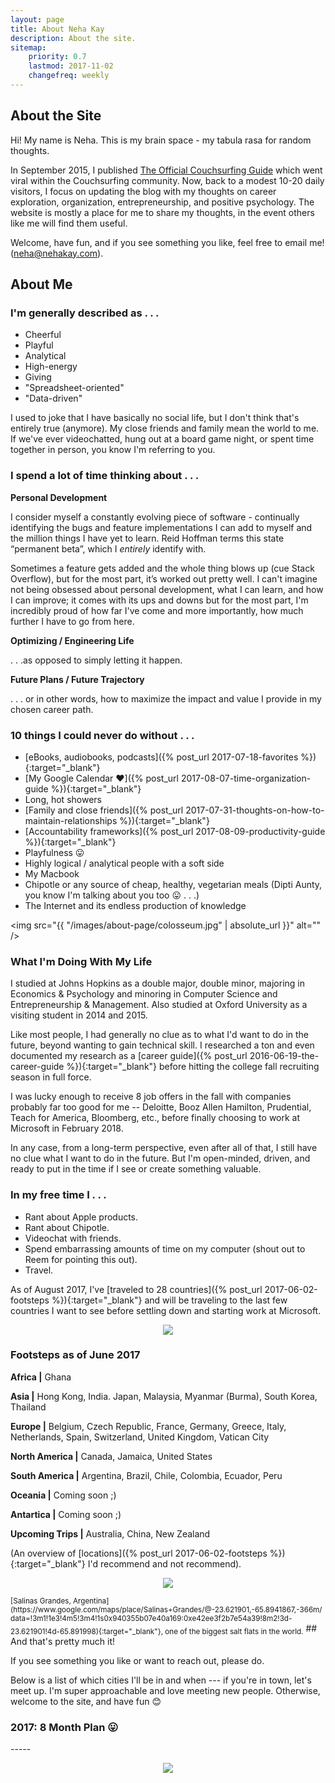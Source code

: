 ```yaml
---
layout: page
title: About Neha Kay
description: About the site.
sitemap:
    priority: 0.7
    lastmod: 2017-11-02
    changefreq: weekly
---
```


## About the Site

Hi! My name is Neha. This is my brain space - my tabula rasa for random thoughts.

In September 2015, I published [The Official Couchsurfing Guide](https://www.nehakay.com/couchsurfing-guide) which went viral within the Couchsurfing community. Now, back to a modest 10-20 daily visitors, I focus on updating the blog with my thoughts on career exploration, organization, entrepreneurship, and positive psychology. The website is mostly a place for me to share my thoughts, in the event others like me will find them useful.

Welcome, have fun, and if you see something you like, feel free to email me! (<neha@nehakay.com>).

## About Me

### I'm generally described as . . . 
* Cheerful
* Playful
* Analytical
* High-energy
* Giving
* "Spreadsheet-oriented" 
* "Data-driven" 

I used to joke that I have basically no social life, but I don't think that's entirely true (anymore). My close friends and family mean the world to me. If we've ever videochatted, hung out at a board game night, or spent time together in person, you know I'm referring to you. 

### I spend a lot of time thinking about . . .

__Personal Development__

I consider myself a constantly evolving piece of software - continually identifying the bugs and feature implementations I can add to myself and the million things I have yet to learn. Reid Hoffman terms this state “permanent beta”, which I *entirely* identify with.

Sometimes a feature gets added and the whole thing blows up (cue Stack Overflow), but for the most part, it’s worked out pretty well. I can't imagine not being obsessed about personal development, what I can learn, and how I can improve; it comes with its ups and downs but for the most part, I'm incredibly proud of how far I've come and more importantly, how much further I have to go from here.

__Optimizing / Engineering Life__

. . .as opposed to simply letting it happen.

__Future Plans / Future Trajectory__

. . . or in other words, how to maximize the impact and value I provide in my chosen career path.

### 10 things I could never do without . . . 

- [eBooks, audiobooks, podcasts]({% post_url 2017-07-18-favorites %}){:target="_blank"}
- [My Google Calendar ❤️]({% post_url 2017-08-07-time-organization-guide %}){:target="_blank"}
- Long, hot showers
- [Family and close friends]({% post_url 2017-07-31-thoughts-on-how-to-maintain-relationships %}){:target="_blank"}
- [Accountability frameworks]({% post_url 2017-08-09-productivity-guide %}){:target="_blank"}
- Playfulness 😛
- Highly logical / analytical people with a soft side
- My Macbook
- Chipotle or any source of cheap, healthy, vegetarian meals (Dipti Aunty, you know I'm talking about you too 😛 . . .)
- The Internet and its endless production of knowledge

<span class="image fit"><img src="{{ "/images/about-page/colosseum.jpg" | absolute_url }}" alt="" /></span>

### What I'm Doing With My Life

I studied at Johns Hopkins as a double major, double minor, majoring in Economics & Psychology and minoring in Computer Science and Entrepreneurship & Management. Also studied at Oxford University as a visiting student in 2014 and 2015.

Like most people, I had generally no clue as to what I'd want to do in the future, beyond wanting to gain technical skill. I researched a ton and even documented my research as a [career guide]({% post_url 2016-06-19-the-career-guide %}){:target="_blank"} before hitting the college fall recruiting season in full force. 

I was lucky enough to receive 8 job offers in the fall with companies probably far too good for me -- Deloitte, Booz Allen Hamilton, Prudential, Teach for America, Bloomberg, etc., before finally choosing to work at Microsoft in February 2018.

In any case, from a long-term perspective, even after all of that, I still have no clue what I want to do in the future. But I'm open-minded, driven, and ready to put in the time if I see or create something valuable.

### In my free time I . . . 

* Rant about Apple products.
* Rant about Chipotle.
* Videochat with friends.
* Spend embarrassing amounts of time on my computer (shout out to Reem for pointing this out).
* Travel.

As of August 2017, I've [traveled to 28 countries]({% post_url 2017-06-02-footsteps %}){:target="_blank"} and will be traveling to the last few countries I want to see before settling down and starting work at Microsoft.

<p align="center">
  <img src="/images/about-page/peru.jpg">
</p>

### Footsteps as of June 2017

__Africa |__
Ghana

__Asia |__
Hong Kong, India. Japan, Malaysia, Myanmar (Burma), South Korea, Thailand

__Europe |__
Belgium, Czech Republic, France, Germany, Greece, Italy, Netherlands, Spain, Switzerland, United Kingdom, Vatican City

__North America |__
Canada, Jamaica, United States

__South America |__
Argentina, Brazil, Chile, Colombia, Ecuador, Peru

__Oceania |__
Coming soon ;)  

__Antartica |__
Coming soon ;)

__Upcoming Trips |__
Australia, China, New Zealand

(An overview of [locations]({% post_url 2017-06-02-footsteps %}){:target="_blank"} I'd recommend and not recommend).

<p align="center">
  <img src="/images/about-page/footsteps.jpg">
</p>
<sub>[Salinas Grandes, Argentina](https://www.google.com/maps/place/Salinas+Grandes/@-23.621901,-65.8941867,-366m/data=!3m1!1e3!4m5!3m4!1s0x940355b07e40a169:0xe42ee3f2b7e54a39!8m2!3d-23.621901!4d-65.891998){:target="_blank"}, one of the biggest salt flats in the world.</sub>
## And that's pretty much it! 

If you see something you like or want to reach out, please do. 

Below is a list of which cities I'll be in and when --- if you're in town, let's meet up. I'm super approachable and love meeting new people. Otherwise, welcome to the site, and have fun 😊

<h3> 2017: 8 Month Plan 😛 </h3>
-----

<p align="center">
  <img src="/images/about-page/8-mo.png">
</p>
